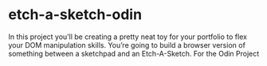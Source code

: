 # etch-a-sketch-odin
In this project you’ll be creating a pretty neat toy for your portfolio to flex your DOM manipulation skills. You’re going to build a browser version of something between a sketchpad and an Etch-A-Sketch. For the Odin Project
